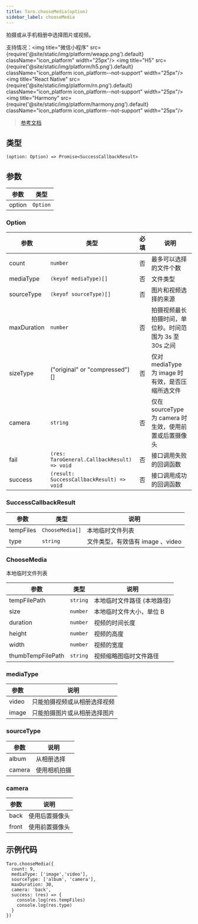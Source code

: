 ```yaml
---
title: Taro.chooseMedia(option)
sidebar_label: chooseMedia
---
```


拍摄或从手机相册中选择图片或视频。

支持情况：<img title="微信小程序" src={require('@site/static/img/platform/weapp.png').default} className="icon_platform" width="25px"/> <img title="H5" src={require('@site/static/img/platform/h5.png').default} className="icon_platform icon_platform--not-support" width="25px"/> <img title="React Native" src={require('@site/static/img/platform/rn.png').default} className="icon_platform icon_platform--not-support" width="25px"/> <img title="Harmony" src={require('@site/static/img/platform/harmony.png').default} className="icon_platform icon_platform--not-support" width="25px"/>

> [参考文档](https://developers.weixin.qq.com/miniprogram/dev/api/media/video/wx.chooseMedia.html)

## 类型

```tsx
(option: Option) => Promise<SuccessCallbackResult>
```

## 参数

| 参数 | 类型 |
| --- | --- |
| option | `Option` |

### Option

| 参数 | 类型 | 必填 | 说明 |
| --- | --- | :---: | --- |
| count | `number` | 否 | 最多可以选择的文件个数 |
| mediaType | `(keyof mediaType)[]` | 否 | 文件类型 |
| sourceType | `(keyof sourceType)[]` | 否 | 图片和视频选择的来源 |
| maxDuration | `number` | 否 | 拍摄视频最长拍摄时间，单位秒。时间范围为 3s 至 30s 之间 |
| sizeType | ("original" or "compressed")[] | 否 | 仅对 mediaType 为 image 时有效，是否压缩所选文件 |
| camera | `string` | 否 | 仅在 sourceType 为 camera 时生效，使用前置或后置摄像头 |
| fail | `(res: TaroGeneral.CallbackResult) => void` | 否 | 接口调用失败的回调函数 |
| success | `(result: SuccessCallbackResult) => void` | 否 | 接口调用成功的回调函数 |

### SuccessCallbackResult

| 参数 | 类型 | 说明 |
| --- | --- | --- |
| tempFiles | `ChooseMedia[]` | 本地临时文件列表 |
| type | `string` | 文件类型，有效值有 image 、video |

### ChooseMedia

本地临时文件列表

| 参数 | 类型 | 说明 |
| --- | --- | --- |
| tempFilePath | `string` | 本地临时文件路径 (本地路径) |
| size | `number` | 本地临时文件大小，单位 B |
| duration | `number` | 视频的时间长度 |
| height | `number` | 视频的高度 |
| width | `number` | 视频的宽度 |
| thumbTempFilePath | `string` | 视频缩略图临时文件路径 |

### mediaType

| 参数 | 说明 |
| --- | --- |
| video | 只能拍摄视频或从相册选择视频 |
| image | 只能拍摄图片或从相册选择图片 |

### sourceType

| 参数 | 说明 |
| --- | --- |
| album | 从相册选择 |
| camera | 使用相机拍摄 |

### camera

| 参数 | 说明 |
| --- | --- |
| back | 使用后置摄像头 |
| front | 使用前置摄像头 |

## 示例代码

```tsx
Taro.chooseMedia({
  count: 9,
  mediaType: ['image','video'],
  sourceType: ['album', 'camera'],
  maxDuration: 30,
  camera: 'back',
  success: (res) => {
    console.log(res.tempFiles)
    console.log(res.type)
  }
})
```
